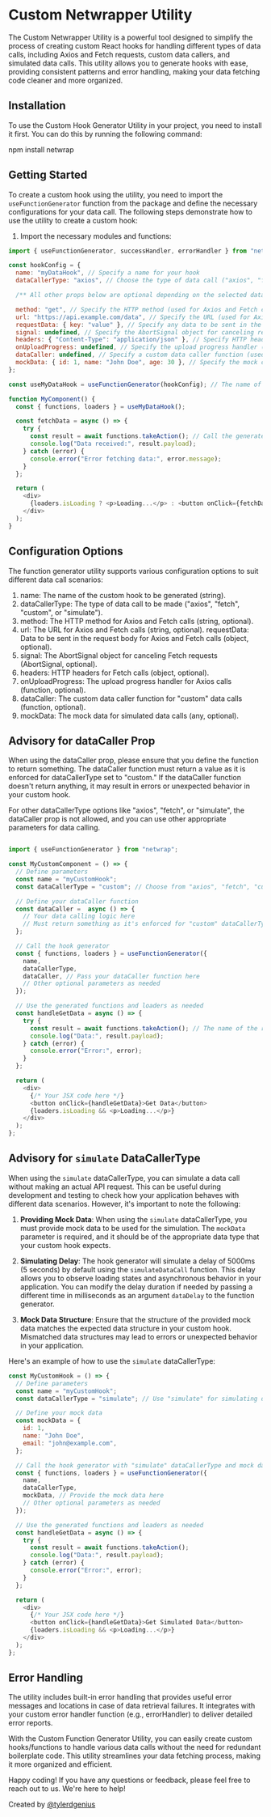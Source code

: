Custom Netwrapper Utility
============================

The Custom Netwrapper Utility is a powerful tool designed to simplify the process of creating custom React hooks for handling different types of data calls, including Axios and Fetch requests, custom data callers, and simulated data calls. This utility allows you to generate hooks with ease, providing consistent patterns and error handling, making your data fetching code cleaner and more organized.

Installation
------------

To use the Custom Hook Generator Utility in your project, you need to install it first. You can do this by running the following command:

npm install netwrap

Getting Started
---------------

To create a custom hook using the utility, you need to import the `useFunctionGenerator` function from the package and define the necessary configurations for your data call. The following steps demonstrate how to use the utility to create a custom hook:

1. Import the necessary modules and functions:

```javascript
import { useFunctionGenerator, successHandler, errorHandler } from "netwrap";

const hookConfig = {
  name: "myDataHook", // Specify a name for your hook
  dataCallerType: "axios", // Choose the type of data call ("axios", "fetch", "custom", or "simulate")

  /** All other props below are optional depending on the selected data caller type */

  method: "get", // Specify the HTTP method (used for Axios and Fetch calls)
  url: "https://api.example.com/data", // Specify the URL (used for Axios and Fetch calls)
  requestData: { key: "value" }, // Specify any data to be sent in the request body (used for Axios and Fetch calls)
  signal: undefined, // Specify the AbortSignal object for canceling requests (used for Fetch calls)
  headers: { "Content-Type": "application/json" }, // Specify HTTP headers (used for Fetch calls)
  onUploadProgress: undefined, // Specify the upload progress handler (used for Axios calls)
  dataCaller: undefined, // Specify a custom data caller function (used for "custom" data calls). It is technically a function that allows you to define your own data caller. Just make sure that you return the data you want exported from your function
  mockData: { id: 1, name: "John Doe", age: 30 }, // Specify the mock data for simulated data calls
};

const useMyDataHook = useFunctionGenerator(hookConfig); // The name of your hook can be anything you want

function MyComponent() {
  const { functions, loaders } = useMyDataHook();

  const fetchData = async () => {
    try {
      const result = await functions.takeAction(); // Call the generated hook function
      console.log("Data received:", result.payload);
    } catch (error) {
      console.error("Error fetching data:", error.message);
    }
  };

  return (
    <div>
      {loaders.isLoading ? <p>Loading...</p> : <button onClick={fetchData}>Fetch Data</button>}
    </div>
  );
}

```

Configuration Options
------------

The function generator utility supports various configuration options to suit different data call scenarios:

1. name: The name of the custom hook to be generated (string).
2. dataCallerType: The type of data call to be made ("axios", "fetch", "custom", or "simulate").
3. method: The HTTP method for Axios and Fetch calls (string, optional).
4. url: The URL for Axios and Fetch calls (string, optional).
requestData: Data to be sent in the request body for Axios and Fetch calls (object, optional).
5. signal: The AbortSignal object for canceling Fetch requests (AbortSignal, optional).
6. headers: HTTP headers for Fetch calls (object, optional).
7. onUploadProgress: The upload progress handler for Axios calls (function, optional).
8. dataCaller: The custom data caller function for "custom" data calls (function, optional).
9. mockData: The mock data for simulated data calls (any, optional).

Advisory for dataCaller Prop
------------

When using the dataCaller prop, please ensure that you define the function to return something. The dataCaller function must return a value as it is enforced for dataCallerType set to "custom." If the dataCaller function doesn't return anything, it may result in errors or unexpected behavior in your custom hook.

For other dataCallerType options like "axios", "fetch", or "simulate", the dataCaller prop is not allowed, and you can use other appropriate parameters for data calling.

```javascript

import { useFunctionGenerator } from "netwrap";

const MyCustomComponent = () => {
  // Define parameters
  const name = "myCustomHook";
  const dataCallerType = "custom"; // Choose from "axios", "fetch", "custom", or "simulate"

  // Define your dataCaller function
  const dataCaller =  async () => {
    // Your data calling logic here
    // Must return something as it's enforced for "custom" dataCallerType
  };

  // Call the hook generator
  const { functions, loaders } = useFunctionGenerator({
    name,
    dataCallerType,
    dataCaller, // Pass your dataCaller function here
    // Other optional parameters as needed
  });

  // Use the generated functions and loaders as needed
  const handleGetData = async () => {
    try {
      const result = await functions.takeAction(); // The name of the returned hook is determined by the name passed in the function generator
      console.log("Data:", result.payload);
    } catch (error) {
      console.error("Error:", error);
    }
  };

  return (
    <div>
      {/* Your JSX code here */}
      <button onClick={handleGetData}>Get Data</button>
      {loaders.isLoading && <p>Loading...</p>}
    </div>
  );
};


```

Advisory for `simulate` DataCallerType
------------

When using the `simulate` dataCallerType, you can simulate a data call without making an actual API request. This can be useful during development and testing to check how your application behaves with different data scenarios. However, it's important to note the following:

1. **Providing Mock Data**: When using the `simulate` dataCallerType, you must provide mock data to be used for the simulation. The `mockData` parameter is required, and it should be of the appropriate data type that your custom hook expects.

2. **Simulating Delay**: The hook generator will simulate a delay of 5000ms (5 seconds) by default using the `simulateDataCall` function. This delay allows you to observe loading states and asynchronous behavior in your application. You can modify the delay duration if needed by passing a different time in milliseconds as an argument `dataDelay` to the function generator.

3. **Mock Data Structure**: Ensure that the structure of the provided mock data matches the expected data structure in your custom hook. Mismatched data structures may lead to errors or unexpected behavior in your application.

Here's an example of how to use the `simulate` dataCallerType:

```javascript
const MyCustomHook = () => {
  // Define parameters
  const name = "myCustomHook";
  const dataCallerType = "simulate"; // Use "simulate" for simulating data

  // Define your mock data
  const mockData = {
    id: 1,
    name: "John Doe",
    email: "john@example.com",
  };

  // Call the hook generator with "simulate" dataCallerType and mock data
  const { functions, loaders } = useFunctionGenerator({
    name,
    dataCallerType,
    mockData, // Provide the mock data here
    // Other optional parameters as needed
  });

  // Use the generated functions and loaders as needed
  const handleGetData = async () => {
    try {
      const result = await functions.takeAction();
      console.log("Data:", result.payload);
    } catch (error) {
      console.error("Error:", error);
    }
  };

  return (
    <div>
      {/* Your JSX code here */}
      <button onClick={handleGetData}>Get Simulated Data</button>
      {loaders.isLoading && <p>Loading...</p>}
    </div>
  );
};

```

Error Handling
------------

The utility includes built-in error handling that provides useful error messages and locations in case of data retrieval failures. It integrates with your custom error handler function (e.g., errorHandler) to deliver detailed error reports.

With the Custom Function Generator Utility, you can easily create custom hooks/functions to handle various data calls without the need for redundant boilerplate code. This utility streamlines your data fetching process, making it more organized and efficient.

Happy coding! If you have any questions or feedback, please feel free to reach out to us. We're here to help!

Created by [@tylerdgenius](https://github.com/tylerdgenius)